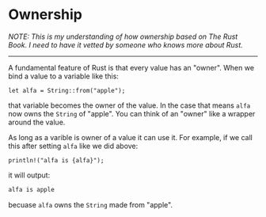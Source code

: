 # Ownership

_NOTE: This is my understanding of how ownership
based on The Rust Book. I need to have it vetted
by someone who knows more about Rust._

---

A fundamental feature of Rust is that
every value has an "owner". When we bind
a value to a variable like this:

```rust,noplayground
let alfa = String::from("apple");
```

that variable becomes the owner of the value.
In the case that means `alfa` now owns the
`String` of "apple". You can think of an "owner"
like a wrapper around the value.

As long as a varible is owner of a value it
can use it. For example, if we call this
after setting `alfa` like we did above:

```rust,noplayground
println!("alfa is {alfa}");
```

it will output:

```txt
alfa is apple
```

becuase `alfa` owns the `String` made
from "apple".
